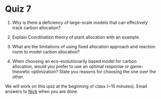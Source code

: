 # Quiz 7

1. Why is there a deficiency of large-scale models that can effectively track carbon allocation?

2. Explain Coordination theory of plant allocation with an example.

3. What are the limitations of using fixed allocation approach and reaction norm to model carbon allocation?

4. When choosing an eco-evolutionarily based model for carbon allocation, would you 
prefer to use an optimal response or game-theoretic optimization? State you reasons for 
choosing the one over the other.

We will work on this quiz at the beginning of class (~15 minutes).
Email answers to [Nick](emailto:nick.smith@ttu.edu) when you are done.